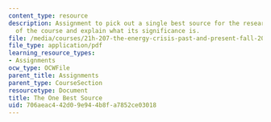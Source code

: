```yaml
---
content_type: resource
description: Assignment to pick out a single best source for the research project
  of the course and explain what its significance is.
file: /media/courses/21h-207-the-energy-crisis-past-and-present-fall-2010/706aeac442d09e944b8fa7852ce03018_MIT21H_207F10_best_source.pdf
file_type: application/pdf
learning_resource_types:
- Assignments
ocw_type: OCWFile
parent_title: Assignments
parent_type: CourseSection
resourcetype: Document
title: The One Best Source
uid: 706aeac4-42d0-9e94-4b8f-a7852ce03018
---
```

